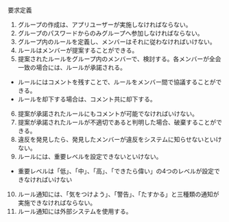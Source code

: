 
要求定義

1. グループの作成は、アプリユーザーが実施しなければならない。
2. グループのパスワードからのみグループへ参加しなければならない。
3.  グループ内のルールを定義し、メンバーはそれに従わなければいけない。
4.  ルールはメンバーが提案することができる。
5.  提案されたルールをグループ内のメンバーで、検討する。各メンバーが全会一致の場合には、ルールが承諾される。
  - ルールにはコメントを残すことで、ルールをメンバー間で協議することができる。
  - ルールを却下する場合は、コメント共に却下する。
6.  提案が承諾されたルールにもコメントが可能でなければいけない。
7.  提案が承諾されたルールが不適切であると判明した場合、破棄することができる。
8.  違反を発見したら、発見したメンバーが違反をシステムに知らせないといけない。
9.  ルールには、重要レベルを設定できないといけない。
  - 重要レベルは「低」、「中」、「高」、「できたら偉い」の4つのレベルが設定できなければいけない
10. ルール通知には、「気をつけよう」、「警告」、「たすかる」と三種類の通知が実施できなければならない。
11. ルール通知には外部システムを使用する。

